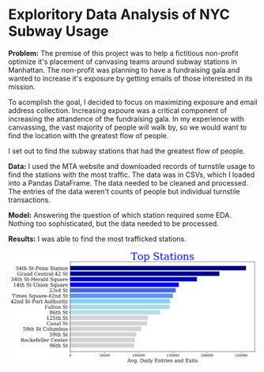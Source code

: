 # Exploritory Data Analysis of NYC Subway Usage

**Problem:** The premise of this project was to help a fictitious non-profit optimize it's placement of canvasing teams around subway stations in Manhattan. The non-profit was planning to have a fundraising gala and wanted to increase it's exposure by getting emails of those interested in its mission.   

To acomplish the goal, I decided to focus on maximizing exposure and email address collection. Increasing expoure was a critical component of increasing the attandence of the fundraising gala. In my experience with canvassing, the vast majority of people will walk by, so we would want to find the location with the greatest flow of people. 

I set out to find the subway stations that had the greatest flow of people. 

**Data:** I used the MTA website and downloaded records of turnstile usage to find the stations with the most traffic. The data was in CSVs, which I loaded into a Pandas DataFrame. The data needed to be cleaned and processed. The entries of the data weren't counts of people but individual turnstile transactions. 

**Model:** Answering the question of which station required some EDA. Nothing too sophisticated, but the data needed to be processed. 

**Results:** I was able to find the most trafficked stations. 

![Top stations](./images/topstation.svg)

